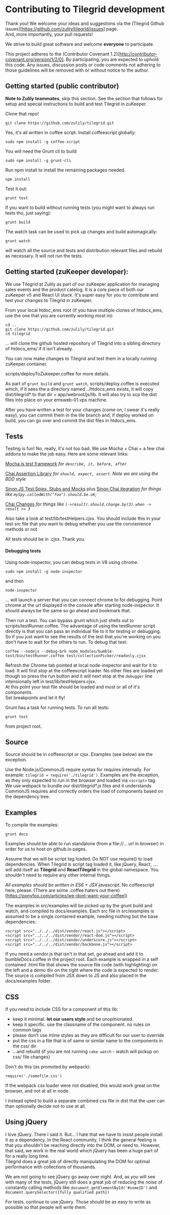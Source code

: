 
# Contributing to Tilegrid development

Thank you!  We welcome your ideas and suggestions via the 
(Tilegrid Github issues)[https://github.com/zulily/tilegrid/issues] page.  
And, more importantly, your pull requests!

We strive to build great software and welcome **everyone** to participate.  

This project adheres to the 
(Contributor Covenant 1.2)[http://contributor-covenant.org/version/1/2/0]. By 
participating, you are expected to uphold this code. Any issues, discussion posts 
or code comments not adhering to those guidelines will be removed with or without 
notice to the author.

## Getting started (public contributor)

**Note to Zulily teammates**, skip this section.  See the section that follows 
for setup and special instructions to build and test Tilegrid in zuKeeper.

Clone that repo!  

`git clone https://github.com/zulily/tilegrid.git`

Yes, it's all written in coffee script.  Install coffeescript globally:

`sudo npm install -g coffee-script`

You will need the Grunt cli to build

`sudo npm install -g grunt-cli`

Run npm install to install the remaining packages needed.

`npm install`

Test it out:

`grunt test`

If you want to build without running tests (you might want to always run 
tests tho, just saying):

`grunt build`

The watch task can be used to pick up changes and build automagically:

`grunt watch`

will watch all the source and tests and distribution relevant files and 
rebuild as necessary.  It will not run the tests.


## Getting started (zuKeeper developer):

We use Tilegrid at Zulily as part of our zuKeeper application for managing 
sales events and the product catelog.  It is a core piece of both our zuKeeper 
v5 and React UI stack.  It's super easy for you to contribute and test your 
changes to Tilegrid in zuKeeper. 

From your local htdoc_ems root (if you have multiple clones of htdocs_ems, 
use the one that you are currently working most in):
```
cd ..
git clone https://github.com/zulily/tilegrid.git
cd tilegrid
``` 
... will clone the github hosted repository of Tilegrid into a sibling 
directory of htdocs_ems/ if it isn't already. 

You can now make changes to Tilegrid and test them in a locally running 
zuKeeper container. 

 scripts/deployToZukeeper.coffee for more details. 

As part of `grunt build` and `grunt watch`, scripts/deploy.coffee is 
executed which, if it sees the a directory named ../htdocs_ems exists, it 
will copy dist/tilegrid* to that dir + app/webroot/js/lib.  It will 
also try to scp the dist files into place on your emsweb-01.vps machine.   

After you have written a test for your changes (come on, I swear it's 
really easy), you can commit them in the tile branch and, 
if deploy worked on build, you can go over and commit the dist files in 
htdocs_ems.  
 

## Tests

Testing is fun!   No, really, it's not too bad.  We use Mocha + Chai + a 
few chai addons to make the job easy.   Here are some relevant links: 

[Mocha.js test framework](http://visionmedia.github.io/mocha) 
_for `describe, it, before, after`_

[Chai Assertion Library](http://chaijs.com) 
_for `should, expect, assert`. Note we are using the BDD style_ 

[Sinon.JS Test Spies, Stubs and Mocks](http://sinonjs.org/docs/) plus 
[Sinon Chai itegration](https://github.com/domenic/sinon-chai) 
_for things like `mySpy.calledWith("foo").should.be.ok`;_ 
 
[Chai Changes](https://github.com/matthijsgroen/chai-changes) 
_for things like `(->result).should.change.by(3).when -> result += 3`_


Also take a look at test/lib/testHelpers.cjsx.  You should include this 
in your test src file that you want to debug whether you use the 
convienience methods or not.  

All tests should be in .cjsx.  Thank you.
  

#### Debugging tests

Using node-inspector, you can debug tests in V8 using chrome.  

`sudo npm install -g node-inspector`

and then

`node-inspector`

... will launch a server that you can connect chrome to for debugging. 
Point chrome at the url displayed in the console after starting 
node-inspector.  It should always be the same so go ahead and 
bookmark that.

Then run a test.  You can bypass grunt which just shells out to 
scripts/testRunner.coffee.  The advantage of using the testRunner 
script directly is that you can pass an individual file to it for 
testing or debugging.  So if you just want to see the results of the 
test that you're working on you don't have to wait for the others to 
run.  To debug that test:

`coffee --nodejs --debug-brk node_modules/bumble-test/bin/testRunner.coffee test/collectionPicker/readonly.cjsx`   

Refresh the Chrome tab pointed at local node-inspector and wait for 
it to load.  It will first stop at the coffeescript loader. No other 
files are loaded yet though so press the run button and it will next 
stop at the `debugger` line intensionally left in test/lib/testHelpers.cjsx.  
At this point your test file should be loaded and most or all of it's components.  
Set breakpoints and let it fly!

Grunt has a task for running tests. To run all tests: 

`grunt test`

from project root.


## Source

Source should be in coffeescript or cjsx.  Examples (see below) are the exception.  

Use the Node.js/CommonJS require syntax for requires internally. 
For example: `tilegrid = require('./tilegrid')`.  Examples are the exception, 
as they only expected to run in the browser and loaded via `<script>` tag.  
We use webpack to bundle our dist/tilegrid*.js files and it understands CommonJS 
requires and correctly orders the load of components based on the dependency tree.
   

## Examples

To compile the examples:

`grunt docs`
 
Examples should be able to run standalone (from a file://... url in browser) in 
order for us to host on github.io pages.  

Assume that we will be script tag loaded.  Do NOT use require() to load 
dependencies.  When Tilegrid is script tag loaded it, like jQuery, React, 
.... will add itself as **Tilegrid** and **ReactTilegrid** in the global 
namespace.  You shouldn't need to require any other internal things.

*All examples should be written in ES6 + JSX javascript*.  No coffeescript here,
please. (There are some .coffee haters out there)[https://ponyfoo.com/articles/we-dont-want-your-coffee])

The examples in src/examples will be picked up by the grunt build and watch, and 
compiled to docs/examples.  Each src file in src/examples is assumed to be a single 
contained example, needing nothing but the base dependencies:
```
<script src="../../../dist/vendor/react.js"></script>
<script src="../../../dist/vendor/react-dom.js"></script>
<script src="../../../dist/vendor/underscore.js"></script>
<script src="../../../dist/vendor/backbone.js"></script>
```

If you need a vendor.js that isn't in that set, go ahead and add it to 
bumbleDocs.coffee in the project root.  Each example is wrapped in a self contained 
.html file that shows the source file code (with highlighting) on the left and a 
demo div on the right where the code is expected to render.  The source is compiled 
from JSX down to JS and also placed in the docs/examples folder.  


 
## CSS

If you need to include CSS for a component of this lib:
  - keep it minimal.  **let our users style** and be unopinionated. 
  - keep it specific. use the classname of the component. no rules on common tags
  - please don't use inline styles as they are difficult for our user to override
  - put the css in a file that is of same or similar name to the components in the css/ dir
  - ...and rebuild (if you are not running `cake watch` - watch will pickup on css/ file changes)

Don't do this (as promoted by webpack):  
```
require('./somefile.css')
```
If the webpack css loader were not disabled, this would work great on the browser, 
and not at all in node.   

I instead opted to build a separate combined css file in dist that the user can 
than optionally decide not to use at all.    
  

## Using jQuery

I love jQuery.  There I said it.  But... I hate that we have to insist people install 
it as a dependency.   In the React community, I think the general feeling is that 
you shouldn't be reaching directly into the DOM, or need to.  However, that said, 
we work in the real world which jQuery has been a huge part of for a really long time.   
Tilegrid does a great job of directly manipulating the DOM for optimal performance with 
collections of thousands.  

We are not going to see jQuery go away over night.  And, as you will see with 
many of the tests, jQuery still does a great job of reducing the noise of constantly 
calling methods like `document.getElementById('#someID')` and 
`document.querySelector({fully qualified path})`  

For tests, continue to use jQuery. Those should be as easy to write as possible 
so that people will write them.  






 



